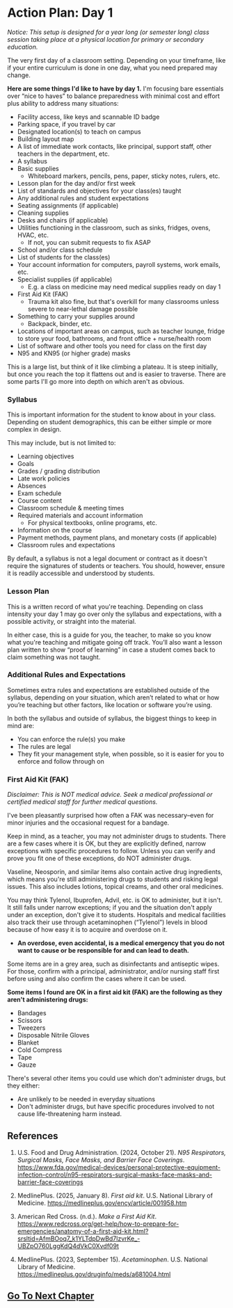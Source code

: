# Action Plan: Day 1 
*Notice: This setup is designed for a year long (or semester long) class session taking place at a physical location for primary or secondary education.*

The very first day of a classroom setting. Depending on your timeframe, like if your entire curriculum is done in one day, what you need prepared may change.

**Here are some things I'd like to have by day 1.** I'm focusing bare essentials over “nice to haves” to balance preparedness with minimal cost and effort plus ability to address many situations:
- Facility access, like keys and scannable ID badge
- Parking space, if you travel by car
- Designated location(s) to teach on campus
- Building layout map
- A list of immediate work contacts, like principal, support staff, other teachers in the department, etc.
- A syllabus
- Basic supplies
  - Whiteboard markers, pencils, pens, paper, sticky notes, rulers, etc.
- Lesson plan for the day and/or first week
- List of standards and objectives for your class(es) taught
- Any additional rules and student expectations
- Seating assignments (if applicable)
- Cleaning supplies
- Desks and chairs (if applicable)
- Utilities functioning in the classroom, such as sinks, fridges, ovens, HVAC, etc.
  - If not, you can submit requests to fix ASAP
- School and/or class schedule
- List of students for the class(es)
- Your account information for computers, payroll systems, work emails, etc.
- Specialist supplies (if applicable)
  - E.g. a class on medicine may need medical supplies ready on day 1
- First Aid Kit (FAK)
  - Trauma kit also fine, but that's overkill for many classrooms unless severe to near-lethal damage possible
- Something to carry your supplies around
  - Backpack, binder, etc.
- Locations of important areas on campus, such as teacher lounge, fridge to store your food, bathrooms, and front office + nurse/health room
- List of software and other tools you need for class on the first day
- N95 and KN95 (or higher grade) masks

This is a large list, but think of it like climbing a plateau. It is steep initially, but once you reach the top it flattens out and is easier to traverse. There are some parts I'll go more into depth on which aren't as obvious.

### Syllabus
This is important information for the student to know about in your class. Depending on student demographics, this can be either simple or more complex in design.

This may include, but is not limited to:
- Learning objectives
- Goals
- Grades / grading distribution
- Late work policies
- Absences
- Exam schedule
- Course content
- Classroom schedule & meeting times
- Required materials and account information
  - For physical textbooks, online programs, etc.
- Information on the course
- Payment methods, payment plans, and monetary costs (if applicable)
- Classroom rules and expectations

By default, a syllabus is not a legal document or contract as it doesn't require the signatures of students or teachers. You should, however, ensure it is readily accessible and understood by students.

### Lesson Plan
This is a written record of what you're teaching. Depending on class intensity your day 1 may go over only the syllabus and expectations, with a possible activity, or straight into the material.

In either case, this is a guide for you, the teacher, to make so you know what you're teaching and mitigate going off track. You’ll also want a lesson plan written to show “proof of learning” in case a student comes back to claim something was not taught.

### Additional Rules and Expectations
Sometimes extra rules and expectations are established outside of the syllabus, depending on your situation, which aren’t related to what or how you’re teaching but other factors, like location or software you’re using.

In both the syllabus and outside of syllabus, the biggest things to keep in mind are:
- You can enforce the rule(s) you make
- The rules are legal
- They fit your management style, when possible, so it is easier for you to enforce and follow through on

### First Aid Kit (FAK)

*Disclaimer: This is NOT medical advice. Seek a medical professional or certified medical staff for further medical questions.*

I've been pleasantly surprised how often a FAK was necessary–even for minor injuries and the occasional request for a bandage.

Keep in mind, as a teacher, you may not administer drugs to students. There are a few cases where it is OK, but they are explicitly defined, narrow exceptions with specific procedures to follow. Unless you can verify and prove you fit one of these exceptions, do NOT administer drugs.

Vaseline, Neosporin, and similar items also contain active drug ingredients, which means you're still administering drugs to students and risking legal issues. This also includes lotions, topical creams, and other oral medicines.

You may think Tylenol, Ibuprofen, Advil, etc. is OK to administer, but it isn't. It still falls under narrow exceptions; if you and the situation don't apply under an exception, don't give it to students. Hospitals and medical facilities also track their use through acetaminophen (“Tylenol”) levels in blood because of how easy it is to acquire and overdose on it.
- **An overdose, even accidental, is a medical emergency that you do not want to cause or be responsible for and can lead to death.**

Some items are in a grey area, such as disinfectants and antiseptic wipes. For those, confirm with a principal, administrator, and/or nursing staff first before using and also confirm the cases where it can be used.

**Some items I found are OK in a first aid kit (FAK) are the following as they aren't administering drugs:**
- Bandages
- Scissors
- Tweezers
- Disposable Nitrile Gloves
- Blanket
- Cold Compress
- Tape
- Gauze

There's several other items you could use which don't administer drugs, but they either: 
- Are unlikely to be needed in everyday situations
- Don't administer drugs, but have specific procedures involved to not cause life-threatening harm instead.

## References

1. U.S. Food and Drug Administration. (2024, October 21). *N95 Respirators, Surgical Masks, Face Masks, and Barrier Face Coverings*. https://www.fda.gov/medical-devices/personal-protective-equipment-infection-control/n95-respirators-surgical-masks-face-masks-and-barrier-face-coverings

2. MedlinePlus. (2025, January 8). *First aid kit*. U.S. National Library of Medicine. https://medlineplus.gov/ency/article/001958.htm

3. American Red Cross. (n.d.). *Make a First Aid Kit*. https://www.redcross.org/get-help/how-to-prepare-for-emergencies/anatomy-of-a-first-aid-kit.html?srsltid=AfmBOoq7_k1YLTdpDwBd7lzvrKe_-UBZpO760LggKdQ4dVkC0Xvdf09t

4. MedlinePlus. (2023, September 15). *Acetaminophen*. U.S. National Library of Medicine. https://medlineplus.gov/druginfo/meds/a681004.html

## [Go To Next Chapter](Z023_Action_Plan_Week_1.md)
